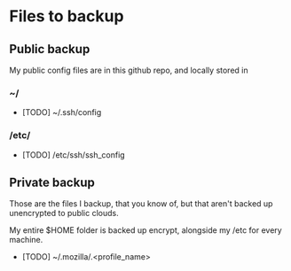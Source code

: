 # Files to backup

## Public backup

My public config files are in this github repo, and locally stored in 

### ~/
- [TODO] ~/.ssh/config


### /etc/
- [TODO] /etc/ssh/ssh_config

## Private backup

Those are the files I backup, that you know of, but that aren't backed up unencrypted to public clouds.

My entire $HOME folder is backed up encrypt, alongside my /etc for every machine.

- [TODO] ~/.mozilla/<hash>.<profile_name>
